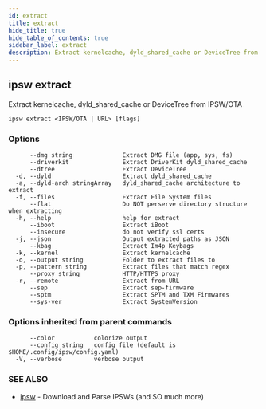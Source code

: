 ```yaml
---
id: extract
title: extract
hide_title: true
hide_table_of_contents: true
sidebar_label: extract
description: Extract kernelcache, dyld_shared_cache or DeviceTree from IPSW/OTA
---
```

## ipsw extract

Extract kernelcache, dyld_shared_cache or DeviceTree from IPSW/OTA

```
ipsw extract <IPSW/OTA | URL> [flags]
```

### Options

```
      --dmg string              Extract DMG file (app, sys, fs)
      --driverkit               Extract DriverKit dyld_shared_cache
      --dtree                   Extract DeviceTree
  -d, --dyld                    Extract dyld_shared_cache
  -a, --dyld-arch stringArray   dyld_shared_cache architecture to extract
  -f, --files                   Extract File System files
      --flat                    Do NOT perserve directory structure when extracting
  -h, --help                    help for extract
      --iboot                   Extract iBoot
      --insecure                do not verify ssl certs
  -j, --json                    Output extracted paths as JSON
      --kbag                    Extract Im4p Keybags
  -k, --kernel                  Extract kernelcache
  -o, --output string           Folder to extract files to
  -p, --pattern string          Extract files that match regex
      --proxy string            HTTP/HTTPS proxy
  -r, --remote                  Extract from URL
      --sep                     Extract sep-firmware
      --sptm                    Extract SPTM and TXM Firmwares
      --sys-ver                 Extract SystemVersion
```

### Options inherited from parent commands

```
      --color           colorize output
      --config string   config file (default is $HOME/.config/ipsw/config.yaml)
  -V, --verbose         verbose output
```

### SEE ALSO

* [ipsw](/docs/cli/ipsw)	 - Download and Parse IPSWs (and SO much more)

